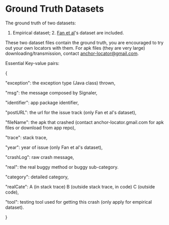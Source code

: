 # Ground Truth Datasets

The ground truth of two datasets: 

1. Empirical dataset; 2. [Fan et al](https://dl.acm.org/doi/pdf/10.1145/3180155.3180222)'s dataset are included.

These two dataset files contain the ground truth, you are encouraged to try out your own locators with them. For apk files (they are very large) downloading/transmission, contact anchor-locator@gmail.com.

Essential Key-value pairs:

{

"exception": the exception type (Java class) thrown,

"msg": the message composed by Signaler,

"identifier": app package identifier,

"postURL": the url for the issue track (only Fan et al's dataset),

"fileName": the apk that crashed (contact anchor-locator.gmail.com for apk files or download from app repo),

"trace": stack trace,

"year": year of issue (only Fan et al's dataset),

"crashLog": raw crash message,

"real": the real buggy method or buggy sub-category.

"category": detailed category,

"realCate": A (in stack trace) B (outside stack trace, in code) C (outside code),

"tool": testing tool used for getting this crash (only apply for empirical dataset).

}
